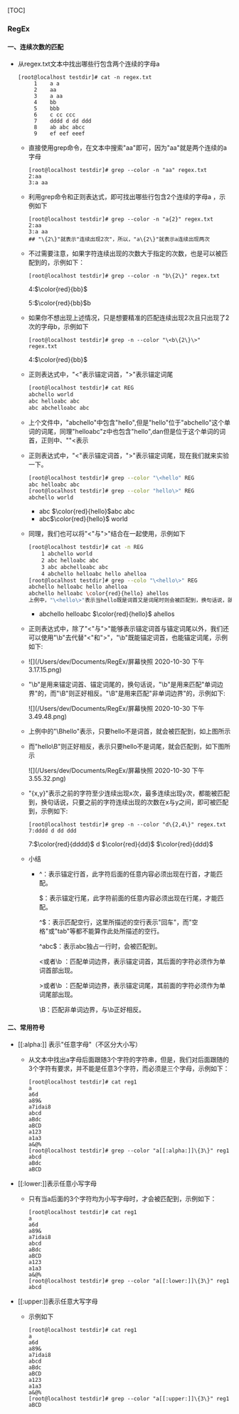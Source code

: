 [TOC]

### RegEx

#### 一、连续次数的匹配

* 从regex.txt文本中找出哪些行包含两个连续的字母a

  ```
  [root@localhost testdir]# cat -n regex.txt
       1	a a
       2	aa
       3	a aa
       4	bb
       5	bbb
       6	c cc ccc
       7	dddd d dd ddd
       8	ab abc abcc
       9	ef eef eeef
  ```

  * 直接使用grep命令，在文本中搜索"aa"即可，因为"aa"就是两个连续的a字母

    ```
    [root@localhost testdir]# grep --color -n "aa" regex.txt
    2:aa
    3:a aa
    ```

  * 利用grep命令和正则表达式，即可找出哪些行包含2个连续的字母a ，示例如下

    ```
    [root@localhost testdir]# grep --color -n "a{2}" regex.txt
    2:aa
    3:a aa
    ## "\{2\}"就表示"连续出现2次"，所以，"a\{2\}"就表示a连续出现两次
    ```

  * 不过需要注意，如果字符连续出现的次数大于指定的次数，也是可以被匹配到的，示例如下：

    ```
    [root@localhost testdir]# grep --color -n "b\{2\}" regex.txt
    ```

    4:$\color{red}{bb}$

    5:$\color{red}{bb}$b

  * 如果你不想出现上述情况，只是想要精准的匹配连续出现2次且只出现了2次的字母b，示例如下

    ```
    [root@localhost testdir]# grep -n --color "\<b\{2\}\>" regex.txt
    ```

    4:$\color{red}{bb}$

  * 正则表达式中，"\<"表示锚定词首，"\>"表示锚定词尾

    ```bash
    [root@localhost testdir]# cat REG
    abchello world
    abc helloabc abc
    abc abchelloabc abc
    ```

  * 上个文件中，"abchello"中包含"hello",但是"hello"位于"abchello"这个单词的词尾，同理"helloabc"z中也包含"hello",dan但是位于这个单词的词首，正则中、""\<表示

  * 正则表达式中，"\<"表示锚定词首，"\>"表示锚定词尾，现在我们就来实验一下。

    ```bash
    [root@localhost testdir]# grep --color "\<hello" REG
    abc helloabc abc
    [root@localhost testdir]# grep --color "hello\>" REG
    abchello world
    ```

    * abc  $\color{red}{hello}$abc  abc
    * abc$\color{red}{hello}$  world

  * 同理，我们也可以将"\<"与"\>"结合在一起使用，示例如下

    ```bash
    [root@localhost testdir]# cat -n REG
    	1 abchello world
    	2 abc helloabc abc
    	3 abc abchelloabc abc
    	4 abchello helloabc hello ahelloa
    [root@localhost testdir]# grep --colo "\<hello\>" REG
    abchello helloabc hello ahelloa
    abchello helloabc \color{red}{hello} ahellos
    上例中，"\<hello\>"表示当hello既是词首又是词尾时则会被匹配到，换句话说，就是当hello作为一个独立的单词时，则会被匹配到，如上图所示，REG文本中第4行被匹配到了，因为只有第4行中才包含了一个独立的hello单词。
    ```

    * abchello helloabc $\color{red}{hello}$ ahellos

  * 正则表达式中，除了"\<"与"\>"能够表示锚定词首与锚定词尾以外，我们还可以使用"\b"去代替"\<"和"\>"，"\b"既能锚定词首，也能锚定词尾，示例如下:

  * ![](/Users/dev/Documents/RegEx/屏幕快照 2020-10-30 下午3.17.15.png)

  * "\b"是用来锚定词首、锚定词尾的，换句话说，"\b"是用来匹配"单词边界"的，而"\B"则正好相反。"\B"是用来匹配"非单词边界"的，示例如下:

    ![](/Users/dev/Documents/RegEx/屏幕快照 2020-10-30 下午3.49.48.png)

  * 上例中的"\Bhello"表示，只要hello不是词首，就会被匹配到，如上图所示

  * 而"hello\B"则正好相反，表示只要hello不是词尾，就会匹配到，如下图所示

    ![](/Users/dev/Documents/RegEx/屏幕快照 2020-10-30 下午3.55.32.png)

  * "\{x,y\}"表示之前的字符至少连续出现x次，最多连续出现y次，都能被匹配到，换句话说，只要之前的字符连续出现的次数在x与y之间，即可被匹配到，示例如下:

    ```
    [root@localhost testdir]# grep -n --color "d\{2,4\}" regex.txt
    7:dddd d dd ddd
    ```

    7:$\color{red}{dddd}$  d  $\color{red}{dd}$  $\color{red}{ddd}$

  * 小结

    * ^：表示锚定行首，此字符后面的任意内容必须出现在行首，才能匹配。

      $：表示锚定行尾，此字符前面的任意内容必须出现在行尾，才能匹配。

      ^$：表示匹配空行，这里所描述的空行表示"回车"，而"空格"或"tab"等都不能算作此处所描述的空行。

      ^abc$：表示abc独占一行时，会被匹配到。

      \<或者\b ：匹配单词边界，表示锚定词首，其后面的字符必须作为单词首部出现。

      \>或者\b ：匹配单词边界，表示锚定词尾，其前面的字符必须作为单词尾部出现。

      \B：匹配非单词边界，与\b正好相反。

#### 二、常用符号

* [[:alpha:]] 表示"任意字母"（不区分大小写）

  * 从文本中找出a字母后面跟随3个字符的字符串，但是，我们对后面跟随的3个字符有要求，并不能是任意3个字符，而必须是三个字母，示例如下：

    ```
    [root@localhost testdir]# cat reg1
    a
    a6d
    a89&
    a7idai8
    abcd
    aBdc
    aBCD
    a123
    a1a3
    a&@%
    [root@localhost testdir]# grep --color "a[[:alpha:]]\{3\}" reg1
    abcd
    aBdc
    aBCD
    ```

* [[:lower:]]表示任意小写字母

  * 只有当a后面的3个字符均为小写字母时，才会被匹配到，示例如下：

    ```
    [root@localhost testdir]# cat reg1
    a
    a6d
    a89&
    a7idai8
    abcd
    aBdc
    aBCD
    a123
    a1a3
    a&@%
    [root@localhost testdir]# grep --color "a[[:lower:]]\{3\}" reg1
    abcd
    ```

* [[:upper:]]表示任意大写字母

  * 示例如下

    ```
    [root@localhost testdir]# cat reg1
    a
    a6d
    a89&
    a7idai8
    abcd
    aBdc
    aBCD
    a123
    a1a3
    a&@%
    [root@localhost testdir]# grep --color "a[[:upper:]]\{3\}" reg1
    aBCD
    ```

    ​